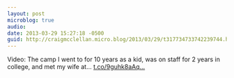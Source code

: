 ```yaml
---
layout: post
microblog: true
audio: 
date: 2013-03-29 15:27:18 -0500
guid: http://craigmcclellan.micro.blog/2013/03/29/t317734733742239744.html
---
```

Video: The camp I went to for 10 years as a kid, was on staff for 2 years in college, and met my wife at... [t.co/9guhk8aAq...](http://t.co/9guhk8aAqY)
